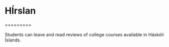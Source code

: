 # HÍrslan
=========

Students can leave and read reviews of college courses available in Háskóli Íslands.
